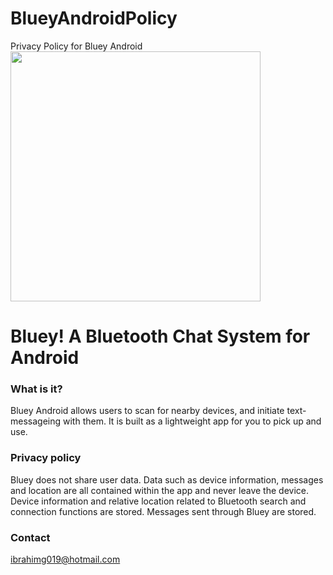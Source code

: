 # BlueyAndroidPolicy
Privacy Policy for Bluey Android
<img src="https://github.com/user-attachments/assets/d9b341ee-c2e1-4c67-9c1d-5bb2c1049177" width="400" height="400">


# Bluey! A Bluetooth Chat System for Android

### What is it?
Bluey Android allows users to scan for nearby devices, and initiate text-messageing with them. 
It is built as a lightweight app for you to pick up and use.

### Privacy policy
Bluey does not share user data. Data such as device information, messages and location are all contained within the app and never leave the device.
Device information and relative location related to Bluetooth search and connection functions are stored. Messages sent through Bluey are stored.


### Contact
ibrahimg019@hotmail.com

